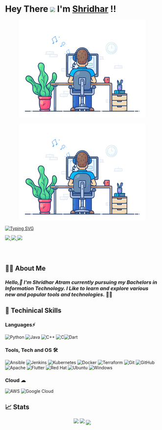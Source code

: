 #  Hey There <img src="https://github.com/TheDudeThatCode/TheDudeThatCode/blob/master/Assets/Hi.gif" width="29px"> I'm [Shridhar](https://www.linkedin.com/in/pagare-gaurav/) !!

<p align="center">
  <img src="focus-animation.gif" width="414" height="320" />
</p>



<p align="center">
  <img src="focus-animation.gif" width="414" height="320" />
</p>


[![Typing SVG](https://readme-typing-svg.herokuapp.com?font=&color=%2336BCF7&size=26&width=403&height=54&lines=Connect+with+me+%F0%9F%94%97)](https://git.io/typing-svg)

<a href="https://www.linkedin.com/in/shridhar-atram-0a0408164/">
  <img src="https://img.shields.io/badge/LinkedIn-0077B5?style=for-the-badge&logo=linkedin&logoColor=white" />
 </a>
<a href="mailto:shridharatram555@gmail.com">
  <img src="https://img.shields.io/badge/Gmail-D14836?style=for-the-badge&logo=gmail&logoColor=white"   />
</a>
<a href="https://medium.com/@shridharatram555">
  <img src="https://img.shields.io/badge/Medium-%23000000.svg?style=for-the-badge&logo=Medium&logoColor=white" />
</a>

<br> <br>

## 👨‍🎓 About Me
### *Hello,👋 I'm Shridhar Atram currently pursuing my Bachelors in Information Technology. I Like to learn and explore various new and popular tools and technologies.* 👨‍💻

## 🚀 Techinical Skills

### Languages⚡
![Python](https://img.shields.io/badge/-Python-black?style=flat-square&logo=Python) ![Java](https://img.shields.io/badge/-java-E34A86?style=flat-square&logo=java) ![C++](https://img.shields.io/badge/-C++-00599C?style=flat-square&logo=c) ![C](https://img.shields.io/badge/-C-000?&logo=C)![Dart](https://img.shields.io/badge/dart-%230175C2.svg?style=for-the-badge&logo=dart&logoColor=white)

### Tools, Tech and OS 🛠
![Ansible](https://img.shields.io/badge/ansible-%231A1918.svg?style=for-the-badge&logo=ansible&logoColor=white) ![Jenkins](https://img.shields.io/badge/jenkins-%232C5263.svg?style=for-the-badge&logo=jenkins&logoColor=white) ![Kubernetes](https://img.shields.io/badge/kubernetes-%23326ce5.svg?style=for-the-badge&logo=kubernetes&logoColor=white) ![Docker](https://img.shields.io/badge/docker-%230db7ed.svg?style=for-the-badge&logo=docker&logoColor=white) ![Terraform](https://img.shields.io/badge/terraform-%235835CC.svg?style=for-the-badge&logo=terraform&logoColor=white)  ![Git](https://img.shields.io/badge/git-%23F05033.svg?style=for-the-badge&logo=git&logoColor=white) ![GitHub](https://img.shields.io/badge/github-%23121011.svg?style=for-the-badge&logo=github&logoColor=white) ![Apache](https://img.shields.io/badge/apache-%23D42029.svg?style=for-the-badge&logo=apache&logoColor=white) ![Flutter](https://img.shields.io/badge/Flutter-%2302569B.svg?style=for-the-badge&logo=Flutter&logoColor=white) ![Red Hat](https://img.shields.io/badge/Red%20Hat-EE0000?style=for-the-badge&logo=redhat&logoColor=white) ![Ubuntu](https://img.shields.io/badge/Ubuntu-E95420?style=for-the-badge&logo=ubuntu&logoColor=white) ![Windows](https://img.shields.io/badge/Windows-0078D6?style=for-the-badge&logo=windows&logoColor=white)

### Cloud ☁
![AWS](https://img.shields.io/badge/AWS-%23FF9900.svg?style=for-the-badge&logo=amazon-aws&logoColor=white) ![Google Cloud](https://img.shields.io/badge/GoogleCloud-%234285F4.svg?style=for-the-badge&logo=google-cloud&logoColor=white)
<!-- <p align="center"> -->



## 📈 Stats
<p align="center">
	<img width="48%" src="https://github-readme-stats.vercel.app/api?username=Shridhar-Atram&show_icons=true&theme=highcontrast" />
  <img width="48%" src="https://github-readme-streak-stats.herokuapp.com/?user=Shridhar-Atram&theme=highcontrast" />
  <img align="center" src="https://github-readme-stats.anuraghazra1.vercel.app/api/top-langs/?username=Shridhar-Atram&layout=compact&theme=radical" />
</a>
</p>
